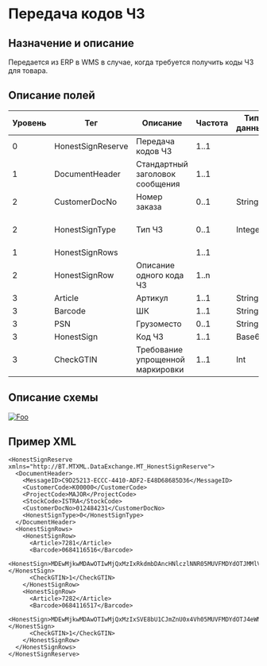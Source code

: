 # Передача кодов ЧЗ

## Назначение и описание
Передается из ERP в WMS в случае, когда требуется получить коды ЧЗ для товара.

## Описание полей

Уровень | Тег | Описание | Частота | Тип данных | Размер поля | Комментарий
--------|-----|----------|---------|------------|-------------|------------
0 | HonestSignReserve | Передача кодов ЧЗ | 1..1 | | |
1 | DocumentHeader | Стандартный заголовок сообщения | 1..1  | | | Общая структура сообщения 
2 | CustomerDocNo | Номер заказа | 0..1 | String ||
2 | HonestSignType | Тип ЧЗ | 0..1 | Integer | | 0 - Остатки,<br> 1 - Возвраты,<br> 2 - Таможня
1 | HonestSignRows |  | 1..1 |  | | 
2 | HonestSignRow | Описание одного кода ЧЗ | 1..n |  | | 
3 | Article | Артикул | 1..1 | String | 100 | 
3 | Barcode | ШК | 1..1 | String | 100 |
3 | PSN | Грузоместо | 0..1 | String | 100 |
3 | HonestSign | Код ЧЗ | 1..1 | Base64 | |
3 | CheckGTIN | Требование упрощенной маркировки | 1..1 | Int |  | 0 - Да, 1 - Нет

## Описание схемы
<a href="https://github.com/MajorTerminal/MTXML/blob/master/XSD/MT_HonestSignReserve.xsd" rel="XSD">![Foo](https://user-images.githubusercontent.com/22858622/134012526-73d1b128-a2cd-4d14-8a13-10f81a57c04f.png)</a>

## Пример XML
```
<HonestSignReserve xmlns="http://BT.MTXML.DataExchange.MT_HonestSignReserve">
  <DocumentHeader>
    <MessageID>C9D25213-ECCC-4410-ADF2-E48D68685D36</MessageID>
    <CustomerCode>К00000</CustomerCode>
    <ProjectCode>MAJOR</ProjectCode>
    <StockCode>ISTRA</StockCode>
    <CustomerDocNo>012484231</CustomerDocNo>
    <HonestSignType>0</HonestSignType>
  </DocumentHeader>
  <HonestSignRows>
    <HonestSignRow>
      <Article>7281</Article>
      <Barcode>0684116516</Barcode>
      <HonestSign>MDEwMjkwMDAwOTIwMjQxMzIxRkdmbDAncHNlczlNNR05MUVFMDYdOTJMMlV4UW85aTBTNTdCcDRKN2o0T1FxditwOXNZQWE3Ti9kWno0R24yWS9zPQo=</HonestSign>
      <CheckGTIN>1</CheckGTIN>
    </HonestSignRow>
    <HonestSignRow>
      <Article>7282</Article>
      <Barcode>0684116517</Barcode>
      <HonestSign>MDEwMjkwMDAwOTIwMjQxMzIxSVE8bU1CJmZnU0x4Vh05MUVFMDYdOTJ4eWNBUlFwRHJyOWQvTVlDZ2kvMFFObXFtTXhFSHNsSkVncWNHMlJ5RWd3PQo=</HonestSign>
      <CheckGTIN>1</CheckGTIN>
    </HonestSignRow>
  </HonestSignRows>
</HonestSignReserve>
```
